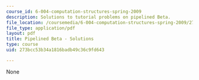 ```yaml
---
course_id: 6-004-computation-structures-spring-2009
description: Solutions to tutorial problems on pipelined Beta.
file_location: /coursemedia/6-004-computation-structures-spring-2009/273bcc53b34a1816badb49c36c9fd643_MIT6_004s09_tutor21_sol.pdf
file_type: application/pdf
layout: pdf
title: Pipelined Beta - Solutions
type: course
uid: 273bcc53b34a1816badb49c36c9fd643

---
```

None